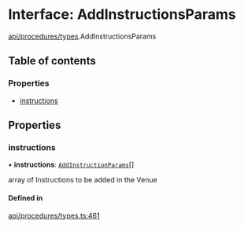 # Interface: AddInstructionsParams

[api/procedures/types](../wiki/api.procedures.types).AddInstructionsParams

## Table of contents

### Properties

- [instructions](../wiki/api.procedures.types.AddInstructionsParams#instructions)

## Properties

### instructions

• **instructions**: [`AddInstructionParams`](../wiki/api.procedures.types#addinstructionparams)[]

array of Instructions to be added in the Venue

#### Defined in

[api/procedures/types.ts:461](https://github.com/PolymeshAssociation/polymesh-sdk/blob/31fdce23/src/api/procedures/types.ts#L461)
